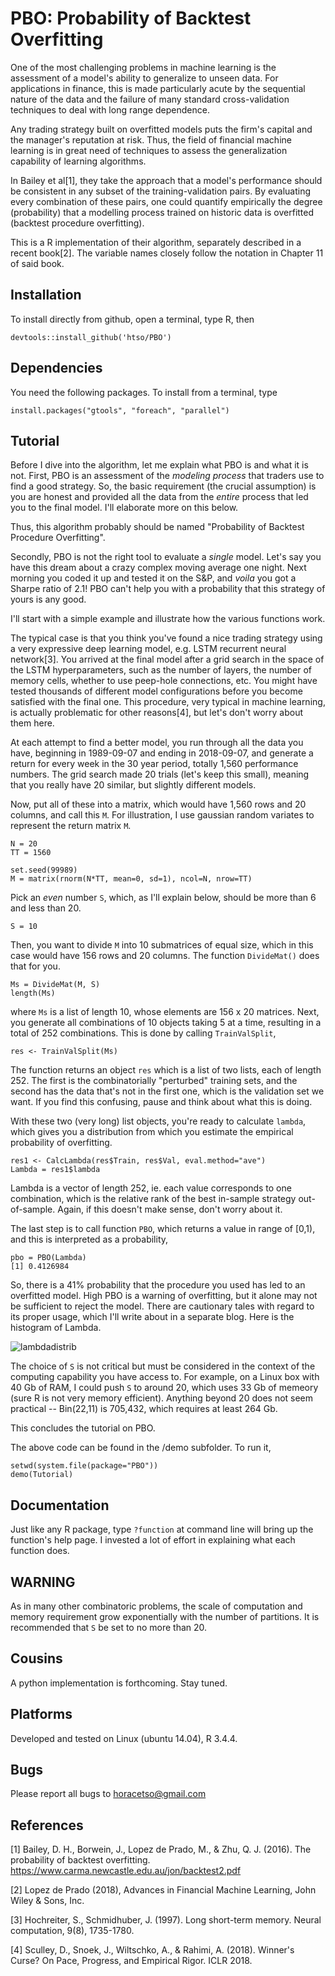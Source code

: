 # PBO: Probability of Backtest Overfitting 

One of the most challenging problems in machine learning is the assessment of a model's ability to generalize to unseen data. For applications in finance, this is made particularly acute by the sequential nature of the data and the failure of many standard cross-validation techniques to deal with long range dependence. 

Any trading strategy built on overfitted models puts the firm's capital and the manager's reputation at risk. Thus, the field of financial machine learning is in great need of techniques to assess the generalization capability of learning algorithms. 

In Bailey et al[1], they take the approach that a model's performance should be consistent in any
subset of the training-validation pairs. By evaluating every combination of these pairs, one could 
quantify empirically the degree (probability) that a modelling process trained on historic data is overfitted (backtest procedure overfitting).

This is a R implementation of their algorithm, separately described in a recent book[2]. The variable names closely follow the notation in Chapter 11 of said book. 

## Installation
To install directly from github, open a terminal, type R, then

    devtools::install_github('htso/PBO')

## Dependencies
You need the following packages. To install from a terminal, type 

    install.packages("gtools", "foreach", "parallel")

## Tutorial

Before I dive into the algorithm, let me explain what PBO is and what it is not. First, PBO is an assessment of the *_modeling process_* that traders use to find a good strategy. So, the basic requirement (the crucial assumption) is you are honest and provided all the data from the _entire_ process that led you to the final model. I'll elaborate more on this below. 

Thus, this algorithm probably should be named "Probability of Backtest Procedure Overfitting".

Secondly, PBO is not the right tool to evaluate a _single_ model. Let's say you have this dream about a crazy complex moving average one night. Next morning you coded it up and tested it on the S&P, and _voila_ you got a Sharpe ratio of 2.1! PBO can't help you with a probability that this strategy of yours is any good.

I'll start with a simple example and illustrate how the various functions work.

The typical case is that you think you've found a nice trading strategy using a very expressive deep learning model, e.g. LSTM recurrent neural network[3]. You arrived at the final model after a grid search in the space of the LSTM hyperparameters, such as the number of layers, the number of memory cells, whether to use peep-hole connections, etc. You might have tested thousands of different model configurations before you become satisfied with the final one. This procedure, very typical in machine learning, is actually problematic for other reasons[4], but let's don't worry about them here. 

At each attempt to find a better model, you run through all the data you have, beginning in 1989-09-07 and ending in 2018-09-07, and generate a return for every week in the 30 year period, totally 1,560 performance numbers. The grid search made 20 trials (let's keep this small), meaning that you really have 20 similar, but slightly different models. 

Now, put all of these into a matrix, which would have 1,560 rows and 20 columns, and call this `M`. For illustration, I use gaussian random variates to represent the return matrix `M`. 

    N = 20 
    TT = 1560 

    set.seed(99989)
    M = matrix(rnorm(N*TT, mean=0, sd=1), ncol=N, nrow=TT)

Pick an _even_ number `S`, which, as I'll explain below, should be more than 6 and less than 20.

    S = 10

Then, you want to divide `M` into 10 submatrices of equal size, which in this case would have 156 rows and 20 columns. The function `DivideMat()` does that for you.

    Ms = DivideMat(M, S)
    length(Ms)

where `Ms` is a list of length 10, whose elements are 156 x 20 matrices. Next, you generate all combinations of 10 objects taking 5 at a time, resulting in a total of 252 combinations. This is done by calling `TrainValSplit`,

    res <- TrainValSplit(Ms)  

The function returns an object `res` which is a list of two lists, each of length 252. The first is the combinatorially "perturbed" training sets, and the second has the data that's not in the first one, which is the validation set we want. If you find this confusing, pause and think about what this is doing. 

With these two (very long) list objects, you're ready to calculate `lambda`, which gives you a distribution from which you estimate the empirical probability of overfitting. 

    res1 <- CalcLambda(res$Train, res$Val, eval.method="ave")
    Lambda = res1$lambda

Lambda is a vector of length 252, ie. each value corresponds to one combination, which is the relative rank of the best in-sample strategy out-of-sample. Again, if this doesn't make sense, don't worry about it.

The last step is to call function `PBO`, which returns a value in range of [0,1), and this is interpreted as a probability, 

    pbo = PBO(Lambda)
    [1] 0.4126984

So, there is a 41% probability that the procedure you used has led to an overfitted model. High PBO is a warning of overfitting, but it alone may not be sufficient to reject the model. There are cautionary tales with regard to its proper usage, which I'll write about in a separate blog. Here is the histogram of Lambda.

![lambdadistrib](https://user-images.githubusercontent.com/5498043/45640714-3ac2a500-ba68-11e8-957e-fd61f08bf00d.png)

The choice of `S` is not critical but must be considered in the context of the computing capability you have access to. For example, on a Linux box with 40 Gb of RAM, I could push `S` to around 20, which uses 33 Gb of memeory (sure R is not very memory efficient). Anything beyond 20 does not seem practical -- Bin(22,11) is 705,432, which requires at least 264 Gb. 

This concludes the tutorial on PBO.

The above code can be found in the /demo subfolder. To run it, 

    setwd(system.file(package="PBO"))
    demo(Tutorial)

## Documentation
Just like any R package, type `?function` at command line will bring up the function's help page. I invested a lot of effort in explaining what each function does.

## WARNING
As in many other combinatoric problems, the scale of computation and memory requirement grow exponentially with the number of partitions. It is recommended that `S` be set to no more than 20. 

## Cousins
A python implementation is forthcoming. Stay tuned.

## Platforms
Developed and tested on Linux (ubuntu 14.04), R 3.4.4.

## Bugs
Please report all bugs to horacetso@gmail.com

## References
[1] Bailey, D. H., Borwein, J., Lopez de Prado, M., & Zhu, Q. J. (2016). The probability of backtest overfitting. https://www.carma.newcastle.edu.au/jon/backtest2.pdf

[2] Lopez de Prado (2018), Advances in Financial Machine Learning, John Wiley & Sons, Inc.

[3] Hochreiter, S., Schmidhuber, J. (1997). Long short-term memory. Neural computation, 9(8), 1735-1780.

[4] Sculley, D., Snoek, J., Wiltschko, A., & Rahimi, A. (2018). Winner's Curse? On Pace, Progress, and Empirical Rigor. ICLR 2018.
